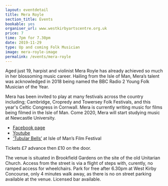 ```yaml
---
layout: eventdetail
title: Mera Royle
section_title: Events
bookable: yes
organiser_url: www.westkirbyartscentre.org.uk
price: 7
time: 7pm for 7.30pm
date: 2019-11-29
type: Up and coming Folk Musician
image: mera-royle-image
permalink: /events/mera-royle
---
```


Aged just 19, harpist and violinist Mera Royle has already achieved so much in her
blossoming music career. Hailing from the Isle of Man, Mera’s talent was acknowledged
in 2018 being named the BBC Radio 2 Young Folk Musician of the Year.

Mera has been invited to play at many festivals across the country including; Cambridge,
Cropredy and Towersey Folk Festivals, and this year's Celtic Congress in Cornwall.
Mera is currently writing music for films being filmed in the Isle of Man. Come 2020,
Mera will start studying music at Newcastle University.

- [Facebook page](https://www.facebook.com/MeraRoyleHarp/)
- [Youtube](https://www.youtube.com/watch?v=4rp4XbOCyRY)
- [‘Tubular Bells’](https://www.youtube.com/watch?v=p1EblP-dQ4U) at Isle of Man’s Film Festival

Tickets £7 advance then £10 on the door.

The venue is situated in Brookfield Gardens on the site of the old Unitarian Church. Access from the street is via a flight of steps with, curently, no ramped access for wheelchairs. Park for free after 6.30pm at West Kirby Concourse, only 4 minutes walk away, as there is no on street parking available at the venue. Licensed bar available.
